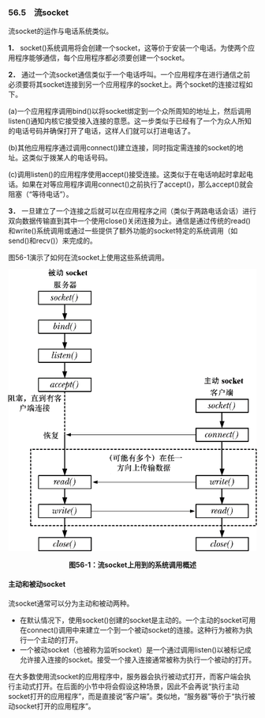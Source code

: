 ### 56.5　流socket

流socket的运作与电话系统类似。

**1．** socket()系统调用将会创建一个socket，这等价于安装一个电话。为使两个应用程序能够通信，每个应用程序都必须要创建一个socket。

**2．** 通过一个流socket通信类似于一个电话呼叫。一个应用程序在进行通信之前必须要将其socket连接到另一个应用程序的socket上。两个socket的连接过程如下。

(a)一个应用程序调用bind()以将socket绑定到一个众所周知的地址上，然后调用listen()通知内核它接受接入连接的意愿。这一步类似于已经有了一个为众人所知的电话号码并确保打开了电话，这样人们就可以打进电话了。

(b)其他应用程序通过调用connect()建立连接，同时指定需连接的socket的地址。这类似于拨某人的电话号码。

(c)调用listen()的应用程序使用accept()接受连接。这类似于在电话响起时拿起电话。如果在对等应用程序调用connect()之前执行了accept()，那么accept()就会阻塞（“等待电话”）。

**3．** 一旦建立了一个连接之后就可以在应用程序之间（类似于两路电话会话）进行双向数据传输直到其中一个使用close()关闭连接为止。通信是通过传统的read()和write()系统调用或通过一些提供了额外功能的socket特定的系统调用（如send()和recv()）来完成的。

图56-1演示了如何在流socket上使用这些系统调用。

![1442.png](../images/1442.png)
<center class="my_markdown"><b class="my_markdown">图56-1：流socket上用到的系统调用概述</b></center>

#### 主动和被动socket

流socket通常可以分为主动和被动两种。

+ 在默认情况下，使用socket()创建的socket是主动的。一个主动的socket可用在connect()调用中来建立一个到一个被动socket的连接。这种行为被称为执行一个主动的打开。
+ 一个被动socket（也被称为监听socket）是一个通过调用listen()以被标记成允许接入连接的socket。接受一个接入连接通常被称为执行一个被动的打开。

在大多数使用流socket的应用程序中，服务器会执行被动式打开，而客户端会执行主动式打开。在后面的小节中将会假设这种场景，因此不会再说“执行主动socket打开的应用程序”，而是直接说“客户端”。类似地，“服务器”等价于“执行被动socket打开的应用程序”。

